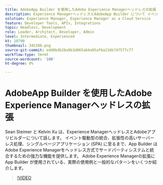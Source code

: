 ```yaml
---
title: AdobeApp Builder を使用したAdobe Experience Managerヘッドレスの拡張
description: Experience ManagerヘッドレスとAdobeApp Builder について イベント駆動型の統合から、拡張性の高いサーバーレス処理からシングルページアプリケーション (SPA) に至るまで、AEMをサードパーティのシステムと統合します
solution: Experience Manager, Experience Manager as a Cloud Service
feature: Developer Tools, APIs, Integrations
topic: Headless, Development
role: Leader, Architect, Developer, Admin
level: Intermediate, Experienced
kt: 10790
thumbnail: 345380.png
source-git-commit: edd0bdb28a9b3d065a64a95af6a216b747577c77
workflow-type: tm+mt
source-wordcount: '108'
ht-degree: 0%

---
```



# AdobeApp Builder を使用したAdobe Experience Managerヘッドレスの拡張

Sean Steimer と Kelvin Xu は、Experience ManagerヘッドレスとAdobeアプリビルダーについて話します。 イベント駆動型の統合、拡張性の高いサーバーレス処理、シングルページアプリケーション (SPA) に至るまで、App Builder はAdobe Experience Managerをヘッドレス方式でサードパーティシステムと統合するための強力な機能を提供します。 Adobe Experience Managerの拡張に App Builder が使用されている、実際の使用例と一般的なパターンをいくつか紹介します。

>[!VIDEO](https://video.tv.adobe.com/v/345380/?quality=12&learn=on)
